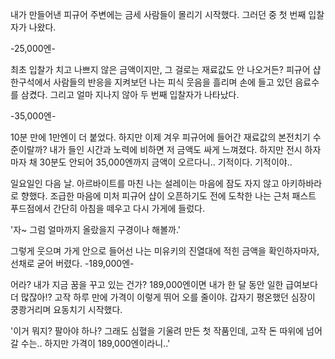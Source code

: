내가 만들어낸 피규어 주변에는 금세 사람들이 몰리기 시작했다. 그러던 중 첫 번째 입찰자가 나왔다.

-25,000엔- 

최초 입찰가 치고 나쁘지 않은 금액이지만, 그 걸로는 재료값도 안 나오거든?
피규어 샵 한구석에서 사람들의 반응을 지켜보던 나는 피식 웃음을 흘리며 손에 들고 있던 음료수를 삼켰다.
그리고 얼마 지나지 않아 두 번째 입찰자가 나타났다.

-35,000엔- 

10분 만에 1만엔이 더 붙었다. 하지만 이제 겨우 피규어에 들어간 재료값의 본전치기 수준이랄까? 내가 들인 시간과 노력에 비하면 저 금액도 싸게 느껴졌다.
하지만 전시 하자마자 채 30분도 안되어 35,000엔까지 금액이 오르다니..
기적이다. 기적이야..

일요일인 다음 날.
아르바이트를 마친 나는 설레이는 마음에 잠도 자지 않고 아키하바라로 향했다.
조급한 마음에 미처 피규어 샵이 오픈하기도 전에 도착한 나는 근처 패스트 푸드점에서 간단히 아침을 떼우고 다시 가게에 들렀다.

'자~ 그럼 얼마까지 올랐을지 구경이나 해볼까.' 

그렇게 웃으며 가게 안으로 들어선 나는 미유키의 진열대에 적힌 금액을 확인하자마자, 선채로 굳어 버렸다.
-189,000엔- 

어라? 내가 지금 꿈을 꾸고 있는 건가?
189,000엔이면 내가 한 달 동안 일한 급여보다 더 많잖아!?
고작 하루 만에 가격이 이렇게 뛰어 오를 줄이야. 갑자기 평온했던 심장이 쿵쾅거리며 요동치기 시작했다.

'이거 뭐지? 팔아야 하나? 그래도 심혈을 기울려 만든 첫 작품인데, 고작 돈 따위에 넘어갈 수는.. 하지만 가격이 189,000엔이라니..' 
